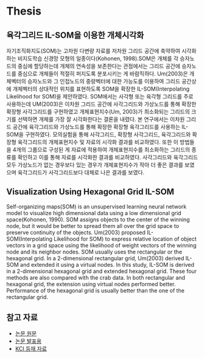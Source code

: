 # Thesis
육각그리드 IL-SOM을 이용한 개체시각화
---------------


자기조직화지도(SOM)는 고차원 다변량 자료를 저차원 그리드 공간에 축약하여 시각화하는 비지도학습 신경망 모형의 일종이다(Kohonen, 1998).SOM은 개체를 각 승자노드의 중심에 할당하는데 개체의 연속성을 보존한다는 관점에서는 그리드 공간에 승자노드를 중심으로 개체들이 적절히 퍼지도록 분포시키는 게 바람직하다. Um(2003)은 개체벡터의 승자노드와 그 인접노드의 중량벡터에 대한 가능도를 이용하여 그리드 공간상에 개체벡터의 상대적인 위치를 표현하도록 SOM을 확장한 IL-SOM(Interpolating Likelihood for SOM)을 제안하였다. SOM에서는 사각형 또는 육각형 그리드를 주로 사용하는데 UM(2003)은 이차원 그리드 공간에 사각그리드와 가상노드를 통해 확장한 확장형 사각그리드를 구현하였고 개체표현지수(Um, 2003)가 최소화되는 그리드의 크기를 선택하면 개체를 가장 잘 시각화한다는 결론을 내렸다. 본 연구에서는 이차원 그리드 공간에 육각그리드와 가상노드를 통해 확장한 확장형 육각그리드를 사용하는 IL-SOM을 구현하였다. 모의실험을 통해 사각그리드, 확장형 사각그리드, 육각그리드와 확장형 육각그리드의 개체표현지수 및 자료의 시각화 결과를 비교하였다. 또한 이 방법들을 4개의 그룹으로 구성된 게 자료에 적용하여 개체표현지수를 최소화하는 그리드의 종류를 확인하고 이를 통해 자료를 시각화한 결과를 비교하였다. 사각그리드와 육각그리드 모두 가상노드가 없는 경우보다 있는 경우가 개체표현지수가 작아 더 좋은 결과를 보였으며 육각그리드가 사각그리드보다 대체로 나은 결과를 보였다.

Visualization Using Hexagonal Grid IL-SOM
-----------------
  Self-organizing maps(SOM) is an unsupervised learning neural network model to visualize high dimensional data using a low dimensional grid space(Kohonen, 1990). SOM assigns objects to the center of the winning node, but it would be better to spread them all over the grid space to preserve continuity of the objects. Um(2003) proposed IL-SOM(Interpolating Likelihood for SOM) to express relative location of object vectors in a grid space using the likelihood of weight vectors of the winning node and its neighbor nodes. SOM usually uses the rectangular or the hexagonal grid. In a 2-dimensional rectangular grid, Um(2003) derived IL-SOM and extended it using a virtual nodes. In this study, IL-SOM is derived in a 2-dimensional hexagonal grid and extended hexagonal grid. These four methods are also compared with the crab data. In both rectangular and hexagonal grid, the extension using virtual nodes performed better. Performance of the hexagonal grid is usually better than the one of the rectangular grid.
  


## 참고 자료

* [논문 원문](https://drive.google.com/file/d/1MQvHF_roYARn-eJHJXq2UptAskAG-azw/view?usp=sharing)
* [논문 발표용](https://drive.google.com/file/d/11hVr9lPPbJaZN_aOLxj_cAfrWPR6Vdoe/view?usp=sharing)
* [KCI 등재 자료](https://drive.google.com/file/d/14bEJRKqDYdm2tzGY0JqctHt6jveP7OtQ/view?usp=sharing)

